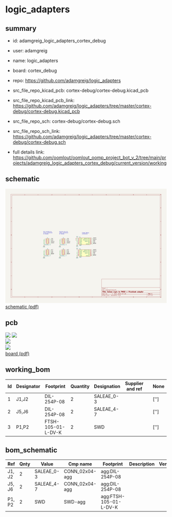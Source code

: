 # logic_adapters
 
## summary 
* id: adamgreig_logic_adapters_cortex_debug
* user: adamgreig
* name: logic_adapters
* board: cortex_debug
* repo: https://github.com/adamgreig/logic_adapters
* src_file_repo_kicad_pcb: cortex-debug/cortex-debug.kicad_pcb
* src_file_repo_kicad_pcb_link: https://github.com/adamgreig/logic_adapters/tree/master/cortex-debug/cortex-debug.kicad_pcb


* src_file_repo_sch: cortex-debug/cortex-debug.sch
* src_file_repo_sch_link: https://github.com/adamgreig/logic_adapters/tree/master/cortex-debug/cortex-debug.sch
* full details link: https://github.com/oomlout/oomlout_oomp_project_bot_v_2/tree/main/projects/adamgreig_logic_adapters_cortex_debug/current_version/working  

## schematic  
![](working_schematic_600.png)  
[schematic (pdf)](working_schematic.pdf)  

## pcb  
![](working_3d_600.png) 
![](working_3d_front_600.png)  
![](working_3d_back_600.png)  
![](working_600.png)  
[board (pdf)](working.pdf)  

## working_bom
| Id | Designator | Footprint | Quantity | Designation | Supplier and ref |  | None | 
| --- | --- | --- | --- | --- | --- | --- | --- | 
| 1 | J1,J2 | DIL-254P-08 | 2 | SALEAE_0-3 |  |  | [''] | 
| 2 | J5,J6 | DIL-254P-08 | 2 | SALEAE_4-7 |  |  | [''] | 
| 3 | P1,P2 | FTSH-105-01-L-DV-K | 2 | SWD |  |  | [''] | 


## bom_schematic
| Ref | Qnty | Value | Cmp name | Footprint | Description | Vendor | DNP | 
| --- | --- | --- | --- | --- | --- | --- | --- | 
| J1, J2 | 2 | SALEAE_0-3 | CONN_02x04-agg | agg:DIL-254P-08 |  |  |  | 
| J5, J6 | 2 | SALEAE_4-7 | CONN_02x04-agg | agg:DIL-254P-08 |  |  |  | 
| P1, P2 | 2 | SWD | SWD-agg | agg:FTSH-105-01-L-DV-K |  |  |  | 



